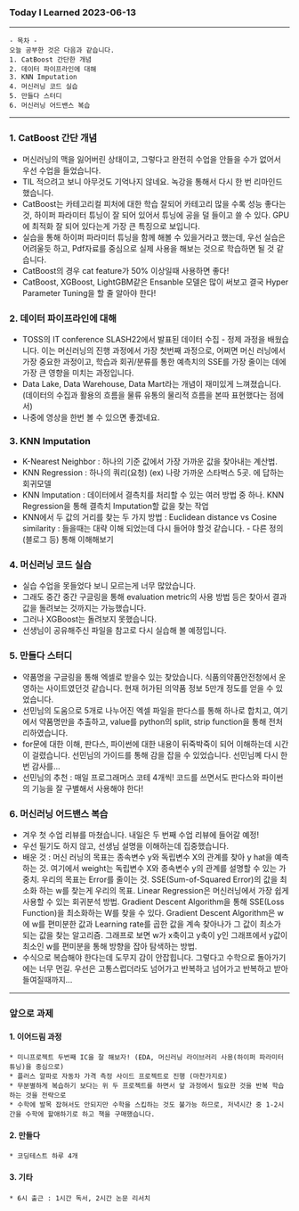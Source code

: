 ### Today I Learned 2023-06-13
---

```
- 목차 -
오늘 공부한 것은 다음과 같습니다. 
1. CatBoost 간단한 개념
2. 데이터 파이프라인에 대해
3. KNN Imputation
4. 머신러닝 코드 실습
5. 만들다 스터디
6. 머신러닝 어드밴스 복습
```
---

### 1. CatBoost 간단 개념
 - 머신러닝의 맥을 잃어버린 상태이고, 그렇다고 완전히 수업을 안들을 수가 없어서 우선 수업을 들었습니다. 
 - TIL 적으려고 보니 아무것도 기억나지 않네요. 녹강을 통해서 다시 한 번 리마인드 했습니다. 
 - CatBoost는 카테고리컬 피처에 대한 학습 잘되어 카테고리 많을 수록 성능 좋다는 것, 하이퍼 파라미터 튜닝이 잘 되어 있어서  튜닝에 공을 덜 들이고 쓸 수 있다. GPU에 최적화 잘 되어 있다는게 가장 큰 특징으로 보입니다. 
 - 실습을 통해 하이퍼 파라미터 튜닝을 함께 해볼 수 있을거라고 했는데, 우선 실습은 어려울듯 하고, Pdf자료를 중심으로 실제 사용을 해보는 것으로 학습하면 될 것 같습니다. 
 - CatBoost의 경우 cat feature가 50% 이상일때 사용하면 좋다! 
 - CatBoost, XGBoost, LightGBM같은 Ensanble 모델은 많이 써보고 결국 Hyper Parameter Tuning을 할 줄 알아야 한다!

### 2. 데이터 파이프라인에 대해
 - TOSS의 IT conference SLASH22에서 발표된 데이터 수집 - 정제 과정을 배웠습니다. 이는 머신러닝의 진행 과정에서 가장 첫번째 과정으로, 어쩌면 머신 러닝에서 가장 중요한 과정이고, 학습과 회귀/분류를 통한 예측치의 SSE를 가장 줄이는 데에 가장 큰 영향을 미치는 과정입니다. 
 - Data Lake, Data Warehouse, Data Mart라는 개념이 재미있게 느껴졌습니다. (데이터의 수집과 활용의 흐름을 물류 유통의 물리적 흐름을 본따 표현했다는 점에서)
 - 나중에 영상을 한번 볼 수 있으면 좋겠네요. 

### 3. KNN Imputation
 - K-Nearest Neighbor : 하나의 기준 값에서 가장 가까운 값을 찾아내는 계산법. 
 - KNN Regression : 하나의 쿼리(요청) (ex) 나랑 가까운 스타벅스 5곳. 에 답하는 회귀모델
 - KNN Imputation : 데이터에서 결측치를 처리할 수 있는 여러 방법 중 하나. KNN Regression을 통해 결측치 Imputation할 값을 찾는 작업
 - KNN에서 두 값의 거리를 찾는 두 가지 방법 : Euclidean distance vs Cosine similarity : 들을때는 대략 이해 되었는데 다시 들어야 할것 같습니다. - 다른 정의 (블로그 등) 통해 이해해보기

### 4. 머신러닝 코드 실습
 - 실습 수업을 못들었다 보니 모르는게 너무 많았습니다. 
 - 그래도 중간 중간 구글링을 통해 evaluation metric의 사용 방법 등은 찾아서 결과값을 돌려보는 것까지는 가능했습니다. 
 - 그러나 XGBoost는 돌려보지 못했습니다.
 - 선생님이 공유해주신 파일을 참고로 다시 실습해 볼 예정입니다. 

### 5. 만들다 스터디
 - 약품명을 구글링을 통해 엑셀로 받을수 있는 찾았습니다. 식품의약품안전청에서 운영하는 사이트였던것 같습니다. 현재 허가된 의약품 정보 5만개 정도를 얻을 수 있었습니다.
 - 선민님의 도움으로 5개로 나누어진 엑셀 파일을 판다스를 통해 하나로 합치고, 여기에서 약품명만을 추출하고, value를 python의 split, strip function을 통해 전처리하였습니다. 
 - for문에 대한 이해, 판다스, 파이썬에 대한 내용이 뒤죽박죽이 되어 이해하는데 시간이 걸렸습니다. 선민님의 가이드를 통해 감을 잡을 수 있었습니다. 선민님꼐 다시 한 번 감사를...
 - 선민님의 추천 : 매일 프로그래머스 코테 4개씩! 코드를 쓰면서도 판다스와 파이썬의 기능을 잘 구별해서 사용해야 한다! 

### 6. 머신러닝 어드밴스 복습
 - 겨우 첫 수업 리뷰를 마쳤습니다. 내일은 두 번째 수업 리뷰에 들어갈 예정!
 - 우선 필기도 하지 않고, 선생님 설명을 이해하는데 집중했습니다.
 - 배운 것 : 머신 러닝의 목표는 종속변수 y와 독립변수 X의 관계를 찾아 y hat을 예측하는 것. 여기에서 weight는 독립변수 X와 종속변수 y의 관계를 설명할 수 있는 가중치. 우리의 목표는 Error를 줄이는 것. SSE(Sum-of-Squared Error)의 값을 최소화 하는 w를 찾는게 우리의 목표. Linear Regression은 머신러닝에서 가장 쉽게 사용할 수 있는 회귀분석 방법. Gradient Descent Algorithm을 통해 SSE(Loss Function)을 최소화하는 W를 찾을 수 있다. Gradient Descent Algorithm은 w에 w를 편미분한 값과 Learning rate를 곱한 값을 계속 찾아나가 그 값이 최소가 되는 값을 찾는 알고리즘. 그래프로 보면 w가 x축이고 y축이 y인 그래프에서 y값이 최소인 w를 편미분을 통해 방향을 잡아 탐색하는 방법. 
 - 수식으로 복습해야 한다는데 도무지 감이 안잡힙니다. 그렇다고 수학으로 돌아가기에는 너무 먼길. 우선은 고통스럽더라도 넘어가고 반복하고 넘어가고 반복하고 받아들여질때까지...

---

### 앞으로 과제 
#### 1. 이어드림 과정 
    * 미니프로젝트 두번째 IC을 잘 해보자! (EDA, 머신러닝 라이브러리 사용(하이퍼 파라미터 튜닝)을 중심으로)
    * 플러스 알파로 자동차 가격 측정 사이드 프로젝트로 진행 (마찬가지로)
    * 무분별하게 복습하기 보다는 위 두 프로젝트를 하면서 앞 과정에서 필요한 것을 반복 학습하는 것을 전략으로
    * 수학에 발목 잡혀서도 안되지만 수학을 스킵하는 것도 불가능 하므로, 저녁시간 중 1-2시간을 수학에 할애하기로 하고 책을 구매했습니다. 

#### 2. 만들다
    * 코딩테스트 하루 4개

#### 3. 기타
    * 6시 출근 : 1시간 독서, 2시간 논문 리서치 